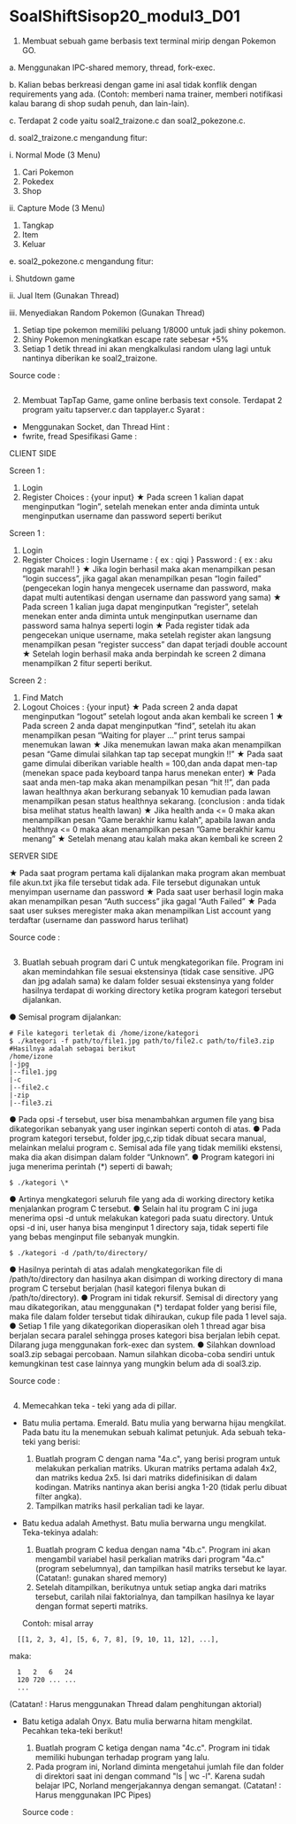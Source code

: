 # SoalShiftSisop20_modul3_D01
1. Membuat sebuah game berbasis text terminal mirip dengan Pokemon GO.

a. Menggunakan IPC-shared memory, thread, fork-exec.

b. Kalian bebas berkreasi dengan game ini asal tidak konflik dengan
   requirements yang ada. (Contoh: memberi nama trainer, memberi notifikasi
   kalau barang di shop sudah penuh, dan lain-lain).
   
c. Terdapat 2 code yaitu soal2_traizone.c dan soal2_pokezone.c.

d. soal2_traizone.c mengandung fitur:
 
  i. Normal Mode (3 Menu)
  1. Cari Pokemon
  2. Pokedex
  3. Shop
  
 ii. Capture Mode (3 Menu)
  1. Tangkap
  2. Item 
  3. Keluar
  
e. soal2_pokezone.c mengandung fitur:

  i. Shutdown game
  
 ii. Jual Item (Gunakan Thread)
 
iii. Menyediakan Random Pokemon (Gunakan Thread)
  1. Setiap tipe pokemon memiliki peluang 1/8000 untuk jadi shiny pokemon.
  2. Shiny Pokemon meningkatkan escape rate sebesar +5%
  3. Setiap 1 detik thread ini akan mengkalkulasi random ulang lagi untuk nantinya diberikan ke soal2_traizone.
        
  Source code :
  ```
  
  ```
        
2. Membuat TapTap Game, game online berbasis text console. 
Terdapat 2 program yaitu tapserver.c dan tapplayer.c
Syarat :
- Menggunakan Socket, dan Thread
Hint :
- fwrite, fread
Spesifikasi Game :

CLIENT SIDE

Screen 1 :
  1. Login
  2. Register
  Choices : {your input}
  ★ Pada screen 1 kalian dapat menginputkan “login”, setelah menekan enter
  anda diminta untuk menginputkan username dan password seperti berikut

Screen 1 :
  1. Login
  2. Register
  Choices : login
  Username : { ex : qiqi }
  Password : { ex : aku nggak marah!! }
  ★ Jika login berhasil maka akan menampilkan pesan “login success”, jika gagal
  akan menampilkan pesan “login failed” (pengecekan login hanya mengecek
  username dan password, maka dapat multi autentikasi dengan username dan
  password yang sama)
  ★ Pada screen 1 kalian juga dapat menginputkan “register”, setelah menekan
  enter anda diminta untuk menginputkan username dan password sama
  halnya seperti login
  ★ Pada register tidak ada pengecekan unique username, maka setelah register
  akan langsung menampilkan pesan “register success” dan dapat terjadi
  double account
  ★ Setelah login berhasil maka anda berpindah ke screen 2 dimana
  menampilkan 2 fitur seperti berikut.

Screen 2 :
  1. Find Match
  2. Logout
  Choices : {your input}
  ★ Pada screen 2 anda dapat menginputkan “logout” setelah logout anda akan
  kembali ke screen 1
  ★ Pada screen 2 anda dapat menginputkan “find”, setelah itu akan
  menampilkan pesan “Waiting for player ...” print terus sampai menemukan
  lawan
  ★ Jika menemukan lawan maka akan menampilkan pesan “Game dimulai
  silahkan tap tap secepat mungkin !!”
  ★ Pada saat game dimulai diberikan variable health = 100,dan anda dapat
  men-tap (menekan space pada keyboard tanpa harus menekan enter)
  ★ Pada saat anda men-tap maka akan menampilkan pesan “hit !!”, dan pada
  lawan healthnya akan berkurang sebanyak 10 kemudian pada lawan
  menampilkan pesan status healthnya sekarang. (conclusion : anda tidak bisa
  melihat status health lawan)
  ★ Jika health anda <= 0 maka akan menampilkan pesan “Game berakhir kamu
  kalah”, apabila lawan anda healthnya <= 0 maka akan menampilkan pesan
  ”Game berakhir kamu menang”
  ★ Setelah menang atau kalah maka akan kembali ke screen 2

SERVER SIDE

  ★ Pada saat program pertama kali dijalankan maka program akan membuat file
  akun.txt jika file tersebut tidak ada. File tersebut digunakan untuk menyimpan
  username dan password
  ★ Pada saat user berhasil login maka akan menampilkan pesan “Auth success” jika
  gagal “Auth Failed”
  ★ Pada saat user sukses meregister maka akan menampilkan List account yang
  terdaftar (username dan password harus terlihat)
  
  Source code :
  ```
  
  ```
  
3. Buatlah sebuah program dari C untuk mengkategorikan file. Program ini akan
memindahkan file sesuai ekstensinya (tidak case sensitive. JPG dan jpg adalah
sama) ke dalam folder sesuai ekstensinya yang folder hasilnya terdapat di working
directory ketika program kategori tersebut dijalankan.

  ● Semisal program dijalankan:
  ```
  # File kategori terletak di /home/izone/kategori
  $ ./kategori -f path/to/file1.jpg path/to/file2.c path/to/file3.zip
  #Hasilnya adalah sebagai berikut
  /home/izone
  |-jpg
  |--file1.jpg
  |-c
  |--file2.c
  |-zip
  |--file3.zi
  ```
  ● Pada opsi -f tersebut, user bisa menambahkan argumen file yang bisa
  dikategorikan sebanyak yang user inginkan seperti contoh di atas.
  ● Pada program kategori tersebut, folder jpg,c,zip tidak dibuat secara manual,
  melainkan melalui program c. Semisal ada file yang tidak memiliki ekstensi,
  maka dia akan disimpan dalam folder “Unknown”.
  ● Program kategori ini juga menerima perintah (*) seperti di bawah;
  ```
  $ ./kategori \*
  ```
  ● Artinya mengkategori seluruh file yang ada di working directory ketika
  menjalankan program C tersebut.
  ● Selain hal itu program C ini juga menerima opsi -d untuk melakukan kategori
  pada suatu directory. Untuk opsi -d ini, user hanya bisa menginput 1 directory
  saja, tidak seperti file yang bebas menginput file sebanyak mungkin.
  ```
  $ ./kategori -d /path/to/directory/
  ```
  ● Hasilnya perintah di atas adalah mengkategorikan file di /path/to/directory dan
  hasilnya akan disimpan di working directory di mana program C tersebut
  berjalan (hasil kategori filenya bukan di /path/to/directory).
  ● Program ini tidak rekursif. Semisal di directory yang mau dikategorikan, atau
  menggunakan (*) terdapat folder yang berisi file, maka file dalam folder
  tersebut tidak dihiraukan, cukup file pada 1 level saja.
  ● Setiap 1 file yang dikategorikan dioperasikan oleh 1 thread agar bisa berjalan
  secara paralel sehingga proses kategori bisa berjalan lebih cepat. Dilarang
  juga menggunakan fork-exec dan system.
  ● Silahkan download soal3.zip sebagai percobaan. Namun silahkan
  dicoba-coba sendiri untuk kemungkinan test case lainnya yang mungkin
  belum ada di soal3.zip.
  
  Source code : 
  ```
  
  ```
4. Memecahkan teka - teki yang ada di pillar.

- Batu mulia pertama. Emerald. Batu mulia yang berwarna hijau mengkilat. Pada
  batu itu Ia menemukan sebuah kalimat petunjuk. Ada sebuah teka-teki yang berisi:
  
  1. Buatlah program C dengan nama "4a.c", yang berisi program untuk
  melakukan perkalian matriks. Ukuran matriks pertama adalah 4x2, dan
  matriks kedua 2x5. Isi dari matriks didefinisikan di dalam kodingan. Matriks
  nantinya akan berisi angka 1-20 (tidak perlu dibuat filter angka).
  2. Tampilkan matriks hasil perkalian tadi ke layar.

- Batu kedua adalah Amethyst. Batu mulia berwarna ungu mengkilat. Teka-tekinya
  adalah:

  1. Buatlah program C kedua dengan nama "4b.c". Program ini akan
  mengambil variabel hasil perkalian matriks dari program "4a.c" (program
  sebelumnya), dan tampilkan hasil matriks tersebut ke layar.
  (Catatan!: gunakan shared memory)
  2. Setelah ditampilkan, berikutnya untuk setiap angka dari matriks
  tersebut, carilah nilai faktorialnya, dan tampilkan hasilnya ke layar dengan
  format seperti matriks.

  Contoh: misal array 
```
  [[1, 2, 3, 4], [5, 6, 7, 8], [9, 10, 11, 12], ...],
```
  maka:
```
  1   2   6   24
  120 720 ... ...
  ...
```
  (Catatan! : Harus menggunakan Thread dalam penghitungan aktorial)
  
- Batu ketiga adalah Onyx. Batu mulia berwarna hitam mengkilat. Pecahkan
  teka-teki berikut!

  1. Buatlah program C ketiga dengan nama "4c.c". Program ini tidak
  memiliki hubungan terhadap program yang lalu.
  2. Pada program ini, Norland diminta mengetahui jumlah file dan
  folder di direktori saat ini dengan command "ls | wc -l". Karena sudah belajar
  IPC, Norland mengerjakannya dengan semangat.
  (Catatan! : Harus menggunakan IPC Pipes)
  
  Source code :
  ```
  
  ```
